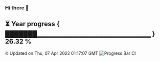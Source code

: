 ### Hi there 👋
⏳ Year progress { ███████▁▁▁▁▁▁▁▁▁▁▁▁▁▁▁▁▁▁▁▁▁▁▁ } 26.32 %
---
⏰ Updated on Thu, 07 Apr 2022 01:17:07 GMT
![Progress Bar CI](https://github.com/liununu/liununu/workflows/Progress%20Bar%20CI/badge.svg)
